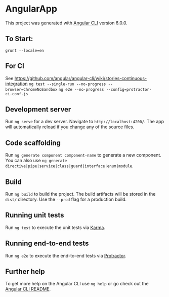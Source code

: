 # AngularApp

This project was generated with [Angular CLI](https://github.com/angular/angular-cli) version 6.0.0.

## To Start:
`grunt --locale=en`


## For CI
See https://github.com/angular/angular-cli/wiki/stories-continuous-integration
```ng test --single-run --no-progress --browser=ChromeNoSandbox```
```ng e2e --no-progress --config=protractor-ci.conf.js```

## Development server

Run `ng serve` for a dev server. Navigate to `http://localhost:4200/`. The app will automatically reload if you change any of the source files.

## Code scaffolding

Run `ng generate component component-name` to generate a new component. You can also use `ng generate directive|pipe|service|class|guard|interface|enum|module`.

## Build

Run `ng build` to build the project. The build artifacts will be stored in the `dist/` directory. Use the `--prod` flag for a production build.

## Running unit tests

Run `ng test` to execute the unit tests via [Karma](https://karma-runner.github.io).

## Running end-to-end tests

Run `ng e2e` to execute the end-to-end tests via [Protractor](http://www.protractortest.org/).

## Further help

To get more help on the Angular CLI use `ng help` or go check out the [Angular CLI README](https://github.com/angular/angular-cli/blob/master/README.md).
